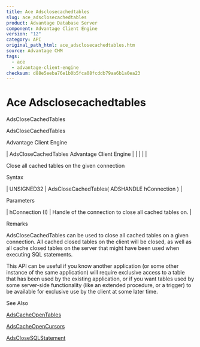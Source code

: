```yaml
---
title: Ace Adsclosecachedtables
slug: ace_adsclosecachedtables
product: Advantage Database Server
component: Advantage Client Engine
version: "12"
category: API
original_path_html: ace_adsclosecachedtables.htm
source: Advantage CHM
tags:
  - ace
  - advantage-client-engine
checksum: d88e5eeba76e1b0b5fca08fcddb79aa6b1a0ea23
---
```


# Ace Adsclosecachedtables

AdsCloseCachedTables

AdsCloseCachedTables

Advantage Client Engine

| AdsCloseCachedTables  Advantage Client Engine |  |  |  |  |

Close all cached tables on the given connection

Syntax

| UNSIGNED32 | AdsCloseCachedTables( ADSHANDLE hConnection ) |

Parameters

| hConnection (I) | Handle of the connection to close all cached tables on. |

Remarks

AdsCloseCachedTables can be used to close all cached tables on a given connection. All cached closed tables on the client will be closed, as well as all cache closed tables on the server that might have been used when executing SQL statements.

This API can be useful if you know another application (or some other instance of the same application) will require exclusive access to a table that has been used by the existing application, or if you want tables used by some server-side functionality (like an extended procedure, or a trigger) to be available for exclusive use by the client at some later time.

See Also

[AdsCacheOpenTables](ace_adscacheopentables.md)

[AdsCacheOpenCursors](ace_adscacheopencursors.md)

[AdsCloseSQLStatement](ace_adsclosesqlstatement.md)
